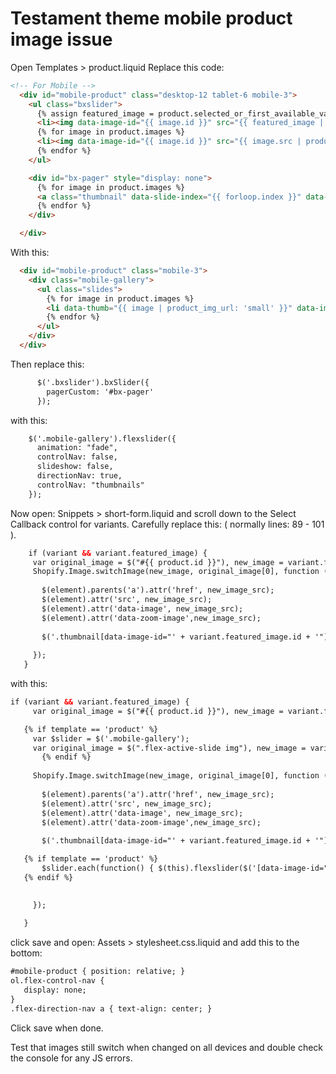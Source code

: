 # Testament theme mobile product image issue
Open Templates > product.liquid
Replace this code:

```html
<!-- For Mobile -->
  <div id="mobile-product" class="desktop-12 tablet-6 mobile-3">
    <ul class="bxslider">
      {% assign featured_image = product.selected_or_first_available_variant.featured_image | default: product.featured_image %}
      <li><img data-image-id="{{ image.id }}" src="{{ featured_image | img_url: '1024x1024' }}" alt="{{ image.alt | escape }}"></li>
      {% for image in product.images %}
      <li><img data-image-id="{{ image.id }}" src="{{ image.src | product_img_url: '1024x1024' }}" alt="{{ image.alt | escape }}"></li>
      {% endfor %}      
    </ul>

    <div id="bx-pager" style="display: none">
      {% for image in product.images %}
      <a class="thumbnail" data-slide-index="{{ forloop.index }}" data-image-id="{{ image.id }}" href=""><img src="{{ image.src | product_img_url: 'compact' }}" /></a>
      {% endfor %}
    </div>

  </div>  
```

With this:

```html
  <div id="mobile-product" class="mobile-3">
    <div class="mobile-gallery">
      <ul class="slides">    
        {% for image in product.images %}
        <li data-thumb="{{ image | product_img_url: 'small' }}" data-image-id="{{ image.id }}"><img data-image-id="{{ image.id }}" src="{{ image.src | product_img_url: 'grande' }}" alt="{{ image.alt | escape }}"></li>
        {% endfor %}
      </ul>
    </div>  
  </div> 
```


Then replace this:
```html
      $('.bxslider').bxSlider({
        pagerCustom: '#bx-pager'
      });
```

with this:

```html
    $('.mobile-gallery').flexslider({
      animation: "fade",
      controlNav: false,
      slideshow: false,
      directionNav: true,
      controlNav: "thumbnails"
    }); 
 ```   
 
 Now open: Snippets > short-form.liquid and scroll down to the Select Callback control for variants.
 Carefully replace this: ( normally lines: 89 - 101 ).
 
 ```html
     if (variant && variant.featured_image) {
      var original_image = $("#{{ product.id }}"), new_image = variant.featured_image;
      Shopify.Image.switchImage(new_image, original_image[0], function (new_image_src, original_image, element) {
        
        $(element).parents('a').attr('href', new_image_src);
        $(element).attr('src', new_image_src);   
        $(element).attr('data-image', new_image_src);   
        $(element).attr('data-zoom-image',new_image_src);
		
        $('.thumbnail[data-image-id="' + variant.featured_image.id + '"]').trigger('click');
             
      });
    }
 ```  
 
 with this: 
 
 ```html
 if (variant && variant.featured_image) {
      var original_image = $("#{{ product.id }}"), new_image = variant.featured_image;

	{% if template == 'product' %}
      var $slider = $('.mobile-gallery');
      var original_image = $(".flex-active-slide img"), new_image = variant.featured_image;    
        {% endif %}                         
                             
      Shopify.Image.switchImage(new_image, original_image[0], function (new_image_src, original_image, element) {
        
        $(element).parents('a').attr('href', new_image_src);
        $(element).attr('src', new_image_src);   
        $(element).attr('data-image', new_image_src);   
        $(element).attr('data-zoom-image',new_image_src);
		
        $('.thumbnail[data-image-id="' + variant.featured_image.id + '"]').trigger('click');

	{% if template == 'product' %}        
		$slider.each(function() { $(this).flexslider($('[data-image-id="' + variant.featured_image.id + '"]').data('index')); });
	{% endif %}
             

      });
      
    }
 ``` 
 
 click save and open: Assets > stylesheet.css.liquid and add this to the bottom:

 ```html
 #mobile-product { position: relative; }
ol.flex-control-nav {
    display: none;
}
.flex-direction-nav a { text-align: center; }
 ``` 
 
 Click save when done.
 
 
 Test that images still switch when changed on all devices and double check the console for any JS errors.
